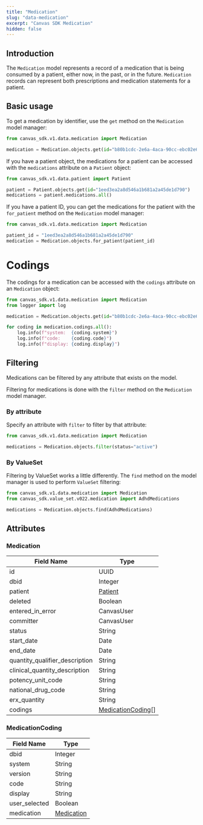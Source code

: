 ```yaml
---
title: "Medication"
slug: "data-medication"
excerpt: "Canvas SDK Medication"
hidden: false
---
```


## Introduction

The `Medication` model represents a record of a medication that is being consumed by a patient, either now, in the past, or in the future. `Medication` records can represent both prescriptions and medication statements for a patient.

## Basic usage

To get a medication by identifier, use the `get` method on the `Medication` model manager:

```python
from canvas_sdk.v1.data.medication import Medication

medication = Medication.objects.get(id="b80b1cdc-2e6a-4aca-90cc-ebc02e683f35")
```

If you have a patient object, the medications for a patient can be accessed with the `medications` attribute on a `Patient` object:

```python
from canvas_sdk.v1.data.patient import Patient

patient = Patient.objects.get(id="1eed3ea2a8d546a1b681a2a45de1d790")
medications = patient.medications.all()
```

If you have a patient ID, you can get the medications for the patient with the `for_patient` method on the `Medication` model manager:

```python
from canvas_sdk.v1.data.medication import Medication

patient_id = "1eed3ea2a8d546a1b681a2a45de1d790"
medication = Medication.objects.for_patient(patient_id)
```

# Codings

The codings for a medication can be accessed with the `codings` attribute on an `Medication` object:

```python
from canvas_sdk.v1.data.medication import Medication
from logger import log

medication = Medication.objects.get(id="b80b1cdc-2e6a-4aca-90cc-ebc02e683f35")

for coding in medication.codings.all():
    log.info(f"system:  {coding.system}")
    log.info(f"code:    {coding.code}")
    log.info(f"display: {coding.display}")
```

## Filtering

Medications can be filtered by any attribute that exists on the model.

Filtering for medications is done with the `filter` method on the `Medication` model manager.

### By attribute

Specify an attribute with `filter` to filter by that attribute:

```python
from canvas_sdk.v1.data.medication import Medication

medications = Medication.objects.filter(status="active")
```

### By ValueSet

Filtering by ValueSet works a little differently. The `find` method on the model manager is used to perform `ValueSet` filtering:

```python
from canvas_sdk.v1.data.medication import Medication
from canvas_sdk.value_set.v022.medication import AdhdMedications

medications = Medication.objects.find(AdhdMedications)
```

## Attributes

### Medication

| Field Name                     | Type                                    |
|--------------------------------|-----------------------------------------|
| id                             | UUID                                    |
| dbid                           | Integer                                 |
| patient                        | [Patient](/sdk/data-patient/#patient)   |
| deleted                        | Boolean                                 |
| entered_in_error               | CanvasUser                              |
| committer                      | CanvasUser                              |
| status                         | String                                  |
| start_date                     | Date                                    |
| end_date                       | Date                                    |
| quantity_qualifier_description | String                                  |
| clinical_quantity_description  | String                                  |
| potency_unit_code              | String                                  |
| national_drug_code             | String                                  |
| erx_quantity                   | String                                  |
| codings                        | [MedicationCoding](#medicationcoding)[] |

### MedicationCoding

| Field Name    | Type                      |
|---------------|---------------------------|
| dbid          | Integer                   |
| system        | String                    |
| version       | String                    |
| code          | String                    |
| display       | String                    |
| user_selected | Boolean                   |
| medication    | [Medication](#medication) |

<br/>
<br/>
<br/>
